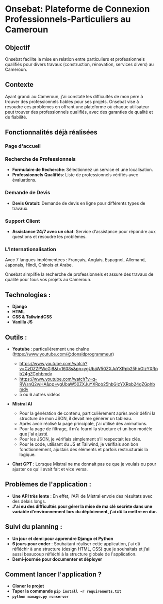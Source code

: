 # Onsebat: Plateforme de Connexion Professionnels-Particuliers au Cameroun

## Objectif
Onsebat facilite la mise en relation entre particuliers et professionnels qualifiés pour divers travaux (construction, rénovation, services divers) au Cameroun.

## Contexte
Ayant grandi au Cameroun, j'ai constaté les difficultés de mon père à trouver des professionnels fiables pour ses projets. Onsebat vise à résoudre ces problèmes en offrant une plateforme où chaque utilisateur peut trouver des professionnels qualifiés, avec des garanties de qualité et de fiabilité.

## Fonctionnalités déjà réalisées

### Page d'accueil 
### Recherche de Professionnels
- **Formulaire de Recherche**: Sélectionnez un service et une localisation.
- **Professionnels Qualifiés**: Liste de professionnels vérifiés avec évaluations.

### Demande de Devis
- **Devis Gratuit**: Demande de devis en ligne pour différents types de travaux.

### Support Client
- **Assistance 24/7 avec un chat**: Service d'assistance pour répondre aux questions et résoudre les problèmes.

### L'Internationalisation 
Avec 7 langues implémentées : Français, Anglais, Espagnol, Allemand, Japonais, Hindi, Chinois et Arabe.

Onsebat simplifie la recherche de professionnels et assure des travaux de qualité pour tous vos projets au Cameroun.

## Technologies : 
- **Django**
- **HTML**
- **CSS & TailwindCSS**
- **Vanilla JS**

## Outils : 
- **Youtube** : particulièrement une chaîne (https://www.youtube.com/@donaldprogrammeur)  
   + https://www.youtube.com/watch?v=CzDZZPWcGj8&t=1608s&pp=ygUbaW50ZXJuYXRpb25hbGlzYXRpb24gZGphbmdv
   + https://www.youtube.com/watch?v=q-RWsnQ2wHA&pp=ygUbaW50ZXJuYXRpb25hbGlzYXRpb24gZGphbmdv
   + 5 ou 6 autres vidéos

- **Mistral AI**
   + Pour la génération de contenu, particulièrement après avoir défini la structure de mon JSON, il devait me générer un tableau.
   + Après avoir réalisé la page principale, j'ai utilisé des animations.
   + Pour la page de filtrage, il m'a fourni la structure et un bon modèle que j'ai ajusté.
   + Pour les JSON, je vérifiais simplement s'il respectait les clés.
   + Pour le code, utilisant du JS et Tailwind, je vérifiais son bon fonctionnement, ajustais des éléments et parfois restructurais la logique.

- **Chat GPT** : Lorsque Mistral ne me donnait pas ce que je voulais ou pour ajuster ce qu'il avait fait et vice versa.

## Problèmes de l'application : 
- **Une API très lente** : En effet, l'API de Mistral envoie des résultats avec des délais longs.
- **J'ai eu des difficultés pour gérer la mise de ma clé secrète dans une variable d'environnement lors du déploiement, j'ai dû la mettre en dur.**

## Suivi du planning : 
- **Un jour et demi pour apprendre Django et Python**
- **6 jours pour coder** : Souhaitant réaliser cette application, j'ai dû réfléchir à une structure (design HTML, CSS) que je souhaitais et j'ai aussi beaucoup réfléchi à la structure globale de l'application.
- **Demi-journée pour documenter et déployer**

## Comment lancer l'application ?
- **Cloner le projet**
- **Taper la commande `pip install -r requirements.txt`**
- **`python manage.py runserver`**
